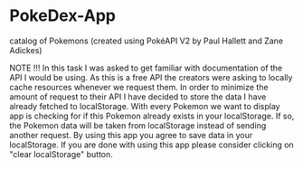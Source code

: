 # PokeDex-App
catalog of Pokemons (created using PokéAPI V2 by Paul Hallett and Zane Adickes) 

NOTE !!! 
In this task I was asked to get familiar with documentation of the API I would be using.
As this is a free API the creators were asking to locally cache resources whenever we request them.
In order to minimize the amount of request to their API I have decided to store the data I have already fetched
to localStorage. With every Pokemon we want to display app is checking for if this Pokemon already exists in your localStorage.
If so, the Pokemon data will be taken from localStorage instead of sending another request.
By using this app you agree to save data in your localStorage. 
If you are done with using this app please consider clicking on "clear localStorage" button.
